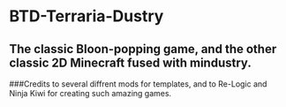 # BTD-Terraria-Dustry
## The classic Bloon-popping game, and the other classic 2D Minecraft fused with mindustry.
###Credits to several diffrent mods for templates, and to Re-Logic and Ninja Kiwi for creating such amazing games.


